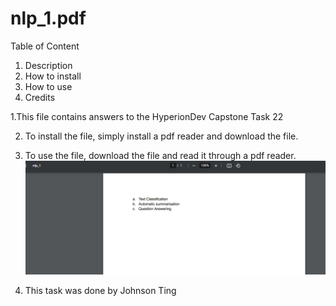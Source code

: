 # nlp_1.pdf


Table of Content
1. Description
2. How to install
3. How to use
4. Credits



1.This file contains answers to the HyperionDev Capstone Task 22

2. To install the file, simply install a pdf reader and download the file.

3. To use the file, download the file and read it through a pdf reader.
![Screenshot of nlp_1.pdf](/screenshot_1.png)




4. This task was done by Johnson Ting
